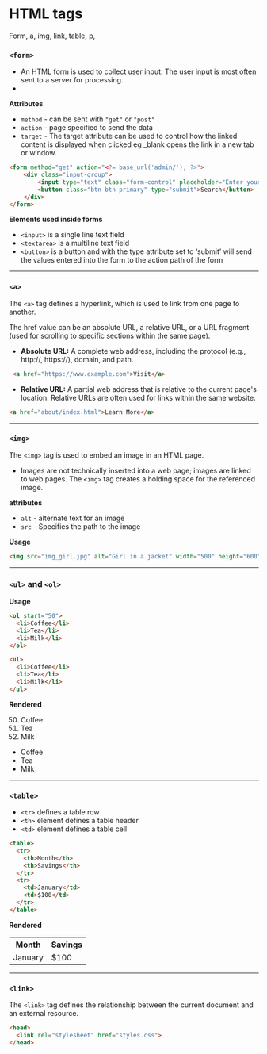 # HTML tags

Form, a, img, link, table, p,

### `<form>`
- An HTML form is used to collect user input. The user input is most often sent to a server for processing.
- 
**Attributes**
- `method` - can be sent with `"get"` or `"post"`
- `action` - page specified to send the data
- `target` - The target attribute can be used to control how the linked content is displayed when clicked eg _blank opens the link in a new tab or window.

```html
<form method="get" action="<?= base_url('admin/'); ?>">
    <div class="input-group">
        <input type="text" class="form-control" placeholder="Enter your search..." name="search">
        <button class="btn btn-primary" type="submit">Search</button>
    </div>
</form>
```
**Elements used inside forms**
- ``<input>`` is a single line text field
- ``<textarea>`` is a multiline text field
- ``<button>`` is a button and with the type attribute set to ‘submit’ will send the values entered into the form to the action path of the form 

---

### `<a>`

The `<a>` tag defines a hyperlink, which is used to link from one page to another.

The href value can be an absolute URL, a relative URL, or a URL fragment (used for scrolling to specific sections within the same page).

- **Absolute URL:** A complete web address, including the protocol 
(e.g., http://, https://), domain, and path. 
```html
 <a href="https://www.example.com">Visit</a>
```
- **Relative URL:** A partial web address that is relative to the current 
page's location. Relative URLs are often used for links within the 
same website. 
```html
<a href="about/index.html">Learn More</a>
```
---

### `<img>`

The `<img>` tag is used to embed an image in an HTML page.
- Images are not technically inserted into a web page; images are linked to web pages. The `<img>` tag creates a holding space for the referenced image.

**attributes**
- `alt` - alternate text for an image
- `src` - Specifies the path to the image

**Usage**

```html
<img src="img_girl.jpg" alt="Girl in a jacket" width="500" height="600">
```
---

### ``<ul>`` and `<ol>`

**Usage**
```html
<ol start="50">
  <li>Coffee</li>
  <li>Tea</li>
  <li>Milk</li>
</ol>

<ul>
  <li>Coffee</li>
  <li>Tea</li>
  <li>Milk</li>
</ul>
```
**Rendered**

<ol start="50">
  <li>Coffee</li>
  <li>Tea</li>
  <li>Milk</li>
</ol>

<ul>
  <li>Coffee</li>
  <li>Tea</li>
  <li>Milk</li>
</ul>

---

### `<table>`

-  `<tr>` defines a table row
-  `<th>` element defines a table header
-  `<td>` element defines a table cell

```html
<table>
  <tr>
    <th>Month</th>
    <th>Savings</th>
  </tr>
  <tr>
    <td>January</td>
    <td>$100</td>
  </tr>
</table>
```

**Rendered**
<table>
  <tr>
    <th>Month</th>
    <th>Savings</th>
  </tr>
  <tr>
    <td>January</td>
    <td>$100</td>
  </tr>
</table>

---

### `<link>`

The `<link>` tag defines the relationship between the current document and an external resource.

```html
<head>
  <link rel="stylesheet" href="styles.css">
</head>
```
